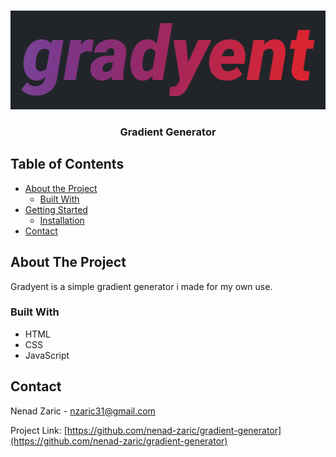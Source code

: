 <br />
<p align="center">
  <a href="https://github.com/nenad-zaric/gradient-generator">
    <img src="images/logo.png" alt="Logo" width="512" height="158">
  </a>

  <h3 align="center">Gradient Generator</h3>
</p>



<!-- TABLE OF CONTENTS -->
## Table of Contents

* [About the Project](#about-the-project)
  * [Built With](#built-with)
* [Getting Started](#getting-started)
  * [Installation](#installation)
* [Contact](#contact)


<!-- ABOUT THE PROJECT -->
## About The Project

Gradyent is a simple gradient generator i made for my own use.


### Built With

* HTML
* CSS
* JavaScript


<!-- CONTACT -->
## Contact

Nenad Zaric - nzaric31@gmail.com

Project Link: [https://github.com/nenad-zaric/gradient-generator](https://github.com/nenad-zaric/gradient-generator)

